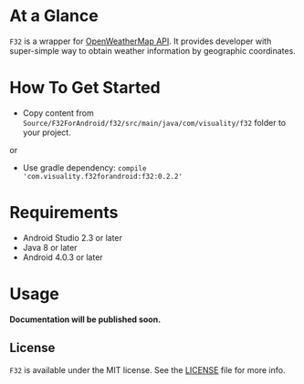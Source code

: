 # At a Glance

`F32` is a wrapper for [OpenWeatherMap API](http://openweathermap.org/api). It provides developer with super-simple way to obtain weather information by geographic coordinates.

# How To Get Started

- Copy content from `Source/F32ForAndroid/f32/src/main/java/com/visuality/f32` folder to your project.

or

- Use gradle dependency: `compile 'com.visuality.f32forandroid:f32:0.2.2'`

# Requirements

* Android Studio 2.3 or later
* Java 8 or later
* Android 4.0.3 or later

# Usage

**Documentation will be published soon.**

## License

`F32` is available under the MIT license. See the [LICENSE](./LICENSE) file for more info.
